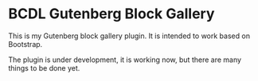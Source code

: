 # BCDL Gutenberg Block Gallery

This is my Gutenberg block gallery plugin. It is intended to work based on Bootstrap. 

The plugin is under development, it is working now, but there are many things to be done yet. 